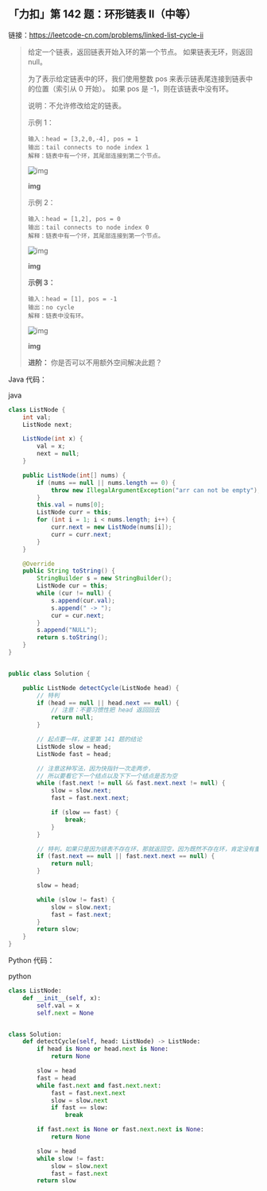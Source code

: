 ## 「力扣」第 142 题：环形链表 II（中等）

链接：https://leetcode-cn.com/problems/linked-list-cycle-ii

> 给定一个链表，返回链表开始入环的第一个节点。 如果链表无环，则返回 null。
>
> 为了表示给定链表中的环，我们使用整数 pos 来表示链表尾连接到链表中的位置（索引从 0 开始）。 如果 pos 是 -1，则在该链表中没有环。
>
> 说明：不允许修改给定的链表。
>
> 示例 1：
>
> ```
> 输入：head = [3,2,0,-4], pos = 1
> 输出：tail connects to node index 1
> 解释：链表中有一个环，其尾部连接到第二个节点。
> ```
>
> 
>
> ![img](https://assets.leetcode-cn.com/aliyun-lc-upload/uploads/2018/12/07/circularlinkedlist.png)
>
> **img**
>
> 
>
> 示例 2：
>
> ```
> 输入：head = [1,2], pos = 0
> 输出：tail connects to node index 0
> 解释：链表中有一个环，其尾部连接到第一个节点。
> ```
>
> 
>
> ![img](https://assets.leetcode-cn.com/aliyun-lc-upload/uploads/2018/12/07/circularlinkedlist_test2.png)
>
> **img**
>
> 
>
> **示例 3：**
>
> ```
> 输入：head = [1], pos = -1
> 输出：no cycle
> 解释：链表中没有环。
> ```
>
> 
>
> ![img](https://assets.leetcode-cn.com/aliyun-lc-upload/uploads/2018/12/07/circularlinkedlist_test3.png)
>
> **img**
>
> 
>
> **进阶：**
> 你是否可以不用额外空间解决此题？

Java 代码：

java

```java
class ListNode {
    int val;
    ListNode next;

    ListNode(int x) {
        val = x;
        next = null;
    }

    public ListNode(int[] nums) {
        if (nums == null || nums.length == 0) {
            throw new IllegalArgumentException("arr can not be empty");
        }
        this.val = nums[0];
        ListNode curr = this;
        for (int i = 1; i < nums.length; i++) {
            curr.next = new ListNode(nums[i]);
            curr = curr.next;
        }
    }

    @Override
    public String toString() {
        StringBuilder s = new StringBuilder();
        ListNode cur = this;
        while (cur != null) {
            s.append(cur.val);
            s.append(" -> ");
            cur = cur.next;
        }
        s.append("NULL");
        return s.toString();
    }
}


public class Solution {

    public ListNode detectCycle(ListNode head) {
        // 特判
        if (head == null || head.next == null) {
            // 注意：不要习惯性把 head 返回回去
            return null;
        }

        // 起点要一样，这里第 141 题的结论
        ListNode slow = head;
        ListNode fast = head;

        // 注意这种写法，因为快指针一次走两步，
        // 所以要看它下一个结点以及下下一个结点是否为空
        while (fast.next != null && fast.next.next != null) {
            slow = slow.next;
            fast = fast.next.next;

            if (slow == fast) {
                break;
            }
        }

        // 特判，如果只是因为链表不存在环，那就返回空，因为既然不存在环，肯定没有重复结点
        if (fast.next == null || fast.next.next == null) {
            return null;
        }

        slow = head;

        while (slow != fast) {
            slow = slow.next;
            fast = fast.next;
        }
        return slow;
    }
}
```

Python 代码：





python

```python
class ListNode:
    def __init__(self, x):
        self.val = x
        self.next = None


class Solution:
    def detectCycle(self, head: ListNode) -> ListNode:
        if head is None or head.next is None:
            return None

        slow = head
        fast = head
        while fast.next and fast.next.next:
            fast = fast.next.next
            slow = slow.next
            if fast == slow:
                break

        if fast.next is None or fast.next.next is None:
            return None

        slow = head
        while slow != fast:
            slow = slow.next
            fast = fast.next
        return slow
```
